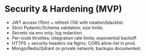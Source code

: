 # Security & Hardening (MVP)
- JWT access (15m) + refresh (7d) with rotation/blacklist.
- Strict Pydantic/Schema validation; size limits.
- Secrets via env only; log redaction.
- Per-route throttles; integration rate limits; exponential backoff.
- HTTPS + security headers via Nginx; CORS allow-list in prod.
- Mongo/Redis/Qdrant on private network; backups documented.

